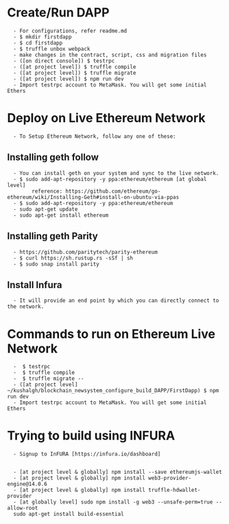 # Create/Run DAPP
      - For configurations, refer readme.md
      - $ mkdir firstdapp
      - $ cd firstdapp
      - $ truffle unbox webpack
      - make changes in the contract, script, css and migration files
      - ([on direct console]) $ testrpc  
      - ([at project level]) $ truffle compile
      - ([at project level]) $ truffle migrate
      - ([at project level]) $ npm run dev
      - Import testrpc account to MetaMask. You will get some initial Ethers
       
# Deploy on Live Ethereum Network

      - To Setup Ethereum Network, follow any one of these:

## Installing geth follow 

      - You can install geth on your system and sync to the live network.
      - $ sudo add-apt-repository -y ppa:ethereum/ethereum [at global level]
            reference: https://github.com/ethereum/go-ethereum/wiki/Installing-Geth#install-on-ubuntu-via-ppas
      - $ sudo add-apt-repository -y ppa:ethereum/ethereum
      - sudo apt-get update
      - sudo apt-get install ethereum

## Installing geth Parity

      - https://github.com/paritytech/parity-ethereum
      - $ curl https://sh.rustup.rs -sSf | sh
      - $ sudo snap install parity
      
## Install Infura

      - It will provide an end point by which you can directly connect to the network.


# Commands to run on Ethereum Live Network
      -  $ testrpc  
      -  $ truffle compile
      -  $ truffle migrate -- 
      - ([at project level] ~/kushalgh/blockchain_newsystem_configure_build_DAPP/FirstDapp) $ npm run dev
      - Import testrpc account to MetaMask. You will get some initial Ethers

# Trying to build using INFURA  
      - Signup to InFURA [https://infura.io/dashboard]

      
      - [at project level & globally] npm install --save ethereumjs-wallet
      - [at project level & globally] npm install web3-provider-engine@14.0.6
      - [at project level & globally] npm install truffle-hdwallet-provider
      - [at globally level] sudo npm install -g web3 --unsafe-perm=true --allow-root
      sudo apt-get install build-essential

